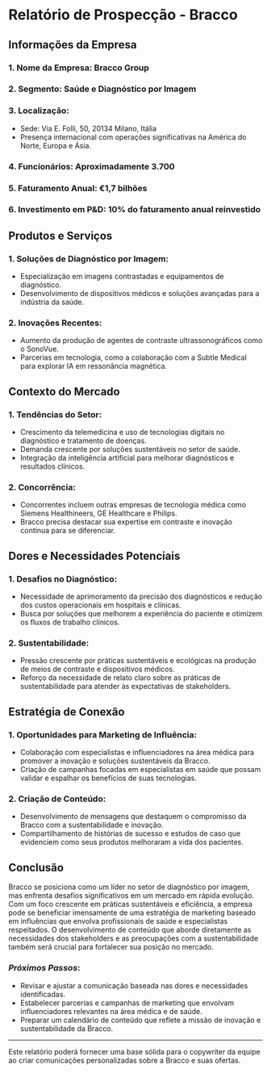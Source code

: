 # Relatório de Prospecção - Bracco

## Informações da Empresa
### 1. **Nome da Empresa**: Bracco Group
### 2. **Segmento**: Saúde e Diagnóstico por Imagem
### 3. **Localização**: 
   - Sede: Via E. Folli, 50, 20134 Milano, Itália
   - Presença internacional com operações significativas na América do Norte, Europa e Ásia.
   
### 4. **Funcionários**: Aproximadamente 3.700
### 5. **Faturamento Anual**: €1,7 bilhões
### 6. **Investimento em P&D**: 10% do faturamento anual reinvestido

## Produtos e Serviços
### 1. **Soluções de Diagnóstico por Imagem**:
   - Especialização em imagens contrastadas e equipamentos de diagnóstico.
   - Desenvolvimento de dispositivos médicos e soluções avançadas para a indústria da saúde.
   
### 2. **Inovações Recentes**:
   - Aumento da produção de agentes de contraste ultrassonográficos como o SonoVue.
   - Parcerias em tecnologia, como a colaboração com a Subtle Medical para explorar IA em ressonância magnética.
   
## Contexto do Mercado
### 1. **Tendências do Setor**:
   - Crescimento da telemedicina e uso de tecnologias digitais no diagnóstico e tratamento de doenças.
   - Demanda crescente por soluções sustentáveis no setor de saúde.
   - Integração da inteligência artificial para melhorar diagnósticos e resultados clínicos.

### 2. **Concorrência**:
   - Concorrentes incluem outras empresas de tecnologia médica como Siemens Healthineers, GE Healthcare e Philips.
   - Bracco precisa destacar sua expertise em contraste e inovação contínua para se diferenciar.

## Dores e Necessidades Potenciais
### 1. **Desafios no Diagnóstico**:
   - Necessidade de aprimoramento da precisão dos diagnósticos e redução dos custos operacionais em hospitais e clínicas.
   - Busca por soluções que melhorem a experiência do paciente e otimizem os fluxos de trabalho clínicos.

### 2. **Sustentabilidade**:
   - Pressão crescente por práticas sustentáveis e ecológicas na produção de meios de contraste e dispositivos médicos.
   - Reforço da necessidade de relato claro sobre as práticas de sustentabilidade para atender às expectativas de stakeholders.

## Estratégia de Conexão
### 1. **Oportunidades para Marketing de Influência**:
   - Colaboração com especialistas e influenciadores na área médica para promover a inovação e soluções sustentáveis da Bracco.
   - Criação de campanhas focadas em especialistas em saúde que possam validar e espalhar os benefícios de suas tecnologias.

### 2. **Criação de Conteúdo**:
   - Desenvolvimento de mensagens que destaquem o compromisso da Bracco com a sustentabilidade e inovação.
   - Compartilhamento de histórias de sucesso e estudos de caso que evidenciem como seus produtos melhoraram a vida dos pacientes.

## Conclusão
Bracco se posiciona como um líder no setor de diagnóstico por imagem, mas enfrenta desafios significativos em um mercado em rápida evolução. Com um foco crescente em práticas sustentáveis e eficiência, a empresa pode se beneficiar imensamente de uma estratégia de marketing baseado em influências que envolva profissionais de saúde e especialistas respeitados. O desenvolvimento de conteúdo que aborde diretamente as necessidades dos stakeholders e as preocupações com a sustentabilidade também será crucial para fortalecer sua posição no mercado. 

### *Próximos Passos*:
- Revisar e ajustar a comunicação baseada nas dores e necessidades identificadas.
- Estabelecer parcerias e campanhas de marketing que envolvam influenciadores relevantes na área médica e de saúde.
- Preparar um calendário de conteúdo que reflete a missão de inovação e sustentabilidade da Bracco.

--- 

Este relatório poderá fornecer uma base sólida para o copywriter da equipe ao criar comunicações personalizadas sobre a Bracco e suas ofertas.